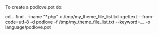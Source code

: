To create a podlove.pot do:

cd ..
find . -iname "*.php" > /tmp/my_theme_file_list.txt
xgettext --from-code=utf-8 -d podlove  -f /tmp/my_theme_file_list.txt --keyword=__ -o language/podlove.pot
